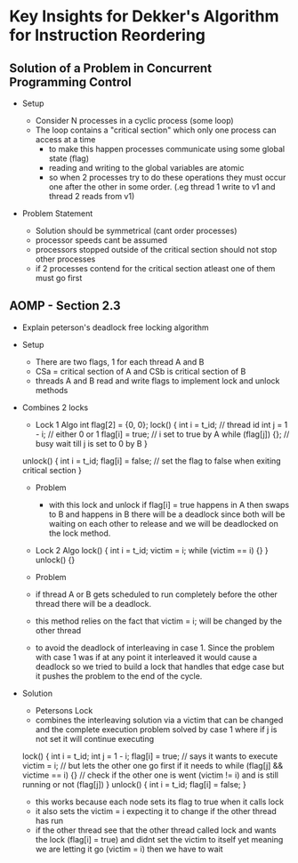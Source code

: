 # Key Insights for Dekker's Algorithm for Instruction Reordering 

## Solution of a Problem in Concurrent Programming Control
- Setup
    - Consider N processes in a cyclic process (some loop)
    - The loop contains a "critical section" which only one process can access at a time
        - to make this happen processes communicate using some global state (flag)
        - reading and writing to the global variables are atomic
        - so when 2 processes try to do these operations they must occur one after
          the other in some order. (.eg thread 1 write to v1 and thread 2 reads from v1)

- Problem Statement
    - Solution should be symmetrical (cant order processes)
    - processor speeds cant be assumed
    - processors stopped outside of the critical section should not stop other processes
    - if 2 processes contend for the critical section atleast one of them must go first

## AOMP - Section 2.3
- Explain peterson's deadlock free locking algorithm
- Setup
    - There are two flags, 1 for each thread A and B
    - CSa = critical section  of A and CSb is critical section of B
    - threads A and B read and write flags to implement lock and unlock methods
- Combines 2 locks
    - Lock 1 Algo
     int flag[2] = {0, 0}; 
     lock() {
        int i = t_id; // thread id
        int j = 1 - i; // either 0 or 1
        flag[i] = true; // i set to true by A
        while (flag[j]) {}; // busy wait till j is set to 0 by B
     }

     unlock() {
         int i = t_id;
         flag[i] = false; // set the flag to false when exiting critical section
     }
     - Problem 
        - with this lock and unlock if flag[i] = true happens in A then swaps to B
          and happens in B there will be a deadlock since both will be waiting on each 
          other to release and we will be deadlocked on the lock method.

    - Lock 2 Algo
        lock() {
            int i = t_id;
            victim = i;
            while (victim == i) {}
        }
        unlock() {}

    - Problem
     - if thread A or B gets scheduled to run completely before the other thread
       there will be a deadlock.
     - this method relies on the fact that victim = i; will be changed by the other thread
     - to avoid the deadlock of interleaving in case 1. Since the problem with case 1 was
       if at any point it interleaved it would cause a deadlock so we tried 
       to build a lock that handles that edge case but it 
       pushes the problem to the end of the cycle.
- Solution
    - Petersons Lock
    - combines the interleaving solution via a victim that can be changed and the complete
      execution problem solved by case 1 where if j is not set it will continue executing

    lock() {
        int i = t_id;
        int j = 1 - i;
        flag[i] = true; // says it wants to execute
        victim = i; // but lets the other one go first if it needs to
        while (flag[j] && victime == i) {} // check if the other one is went (victim != i)         and is still running or not (flag[j])
    }
    unlock() {
        int i = t_id;
        flag[i] = false;
    }

    - this works because each node sets its flag to true when it calls lock
    - it also sets the victim = i expecting it to change if the other thread has run
    - if the other thread see that the other thread called lock and wants the lock 
      (flag[i] = true) and didnt set the victim to itself yet meaning we are letting it
      go (victim = i) then we have to wait

        
